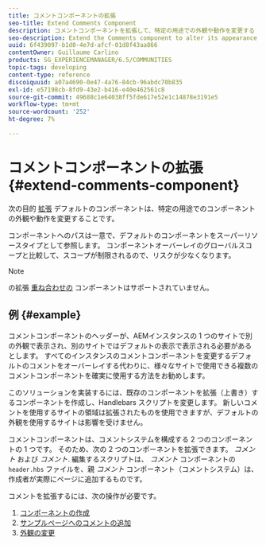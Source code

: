 ```yaml
---
title: コメントコンポーネントの拡張
seo-title: Extend Comments Component
description: コメントコンポーネントを拡張して、特定の用途での外観や動作を変更する
seo-description: Extend the Comments component to alter its appearance or behavior for specific uses
uuid: 6f439097-b1d0-4e7d-afcf-01d8f43aa866
contentOwner: Guillaume Carlino
products: SG_EXPERIENCEMANAGER/6.5/COMMUNITIES
topic-tags: developing
content-type: reference
discoiquuid: a07a4690-0e47-4a76-84cb-96abdc70b835
exl-id: e57198cb-8fd9-43e2-b416-e40e462561c8
source-git-commit: 49688c1e64038ff5fde617e52e1c14878e3191e5
workflow-type: tm+mt
source-wordcount: '252'
ht-degree: 7%

---
```


# コメントコンポーネントの拡張  {#extend-comments-component}

次の目的 [拡張](client-customize.md#extensions) デフォルトのコンポーネントは、特定の用途でのコンポーネントの外観や動作を変更することです。

コンポーネントへのパスは一意で、デフォルトのコンポーネントをスーパーリソースタイプとして参照します。 コンポーネントオーバーレイのグローバルスコープと比較して、スコープが制限されるので、リスクが少なくなります。

>[!NOTE]
>
>の拡張 [重ね合わせの](client-customize.md#overlays) コンポーネントはサポートされていません。

## 例 {#example}

コメントコンポーネントのヘッダーが、AEMインスタンスの 1 つのサイトで別の外観で表示され、別のサイトではデフォルトの表示で表示される必要があるとします。 すべてのインスタンスのコメントコンポーネントを変更するデフォルトのコメントをオーバーレイする代わりに、様々なサイトで使用できる複数のコメントコンポーネントを確実に使用する方法をお勧めします。

このソリューションを実装するには、既存のコンポーネントを拡張（上書き）するコンポーネントを作成し、Handlebars スクリプトを変更します。 新しいコメントを使用するサイトの領域は拡張されたものを使用できますが、デフォルトの外観を使用するサイトは影響を受けません。

コメントコンポーネントは、コメントシステムを構成する 2 つのコンポーネントの 1 つです。 そのため、次の 2 つのコンポーネントを拡張できます。 *コメント* および *コメント*. 編集するスクリプトは、 *コメント* コンポーネントの `header.hbs` ファイルを、親 *コメント* コンポーネント（コメントシステム）は、作成者が実際にページに追加するものです。

コメントを拡張するには、次の操作が必要です。

1. [コンポーネントの作成](extend-create-components.md)
1. [サンプルページへのコメントの追加](extend-sample-page.md)
1. [外観の変更](extend-alter-appearance.md)
